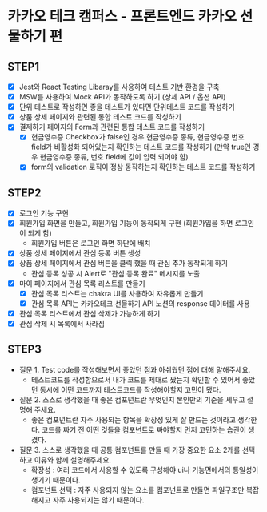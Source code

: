 # 카카오 테크 캠퍼스 - 프론트엔드 카카오 선물하기 편

## STEP1

- [x] Jest와 React Testing Libaray를 사용하여 테스트 기반 환경을 구축
- [x] MSW를 사용하여 Mock API가 동작하도록 하기 (상세 API / 옵션 API)
- [x] 단위 테스트로 작성하면 좋을 테스트가 있다면 단위테스트 코드를 작성하기
- [x] 상품 상세 페이지와 관련된 통합 테스트 코드를 작성하기
- [x] 결제하기 페이지의 Form과 관련된 통합 테스트 코드를 작성하기
  - [x] 현금영수증 Checkbox가 false인 경우 현금영수증 종류, 현금영수증 번호 field가 비활성화 되어있는지 확인하는 테스트 코드를 작성하기 (만약 true인 경우 현금영수증 종류, 번호 field에 값이 입력 되어야 함)
  - [x] form의 validation 로직이 정상 동작하는지 확인하는 테스트 코드를 작성하기

## STEP2

- [x] 로그인 기능 구현
- [x] 회원가입 화면을 만들고, 회원가입 기능이 동작되게 구현 (회원가입을 하면 로그인이 되게 함)
  - 회원가입 버튼은 로그인 화면 하단에 배치
- [x] 상품 상세 페이지에서 관심 등록 버튼 생성
- [x] 상품 상세 페이지에서 관심 버튼을 클릭 했을 때 관심 추가 동작되게 하기
  - 관심 등록 성공 시 Alert로 "관심 등록 완료" 메시지를 노출
- [x] 마이 페이지에서 관심 목록 리스트를 만들기
  - [x] 관심 목록 리스트는 chakra UI를 사용하여 자유롭게 만들기
  - [x] 관심 목록 API는 카카오테크 선물하기 API 노션의 response 데이터를 사용
- [x] 관심 목록 리스트에서 관심 삭제가 가능하게 하기
- [x] 관심 삭제 시 목록에서 사라짐

## STEP3

- 질문 1. Test code를 작성해보면서 좋았던 점과 아쉬웠던 점에 대해 말해주세요.
  - 테스트코드를 작성함으로서 내가 코드를 제대로 짰는지 확인할 수 있어서 좋았던 동시에 어떤 코드까지 테스트코드를 작성해야할지 고민이 됐다.
- 질문 2. 스스로 생각했을 때 좋은 컴포넌트란 무엇인지 본인만의 기준을 세우고 설명해 주세요.
  - 좋은 컴포넌트란 자주 사용되는 항목을 확장성 있게 잘 만드는 것이라고 생각한다. 코드를 짜기 전 어떤 것들을 컴포넌트로 짜야할지 먼저 고민하는 습관이 생겼다.
- 질문 3. 스스로 생각했을 때 공통 컴포넌트를 만들 때 가장 중요한 요소 2개를 선택하고 이유와 함께 설명해주세요.
  - 확장성 : 여러 코드에서 사용할 수 있도록 구성해야 ui나 기능면에서의 통일성이 생기기 때문이다.
  - 컴포넌트 선택 : 자주 사용되지 않는 요소를 컴포넌트로 만들면 파일구조만 복잡해지고 자주 사용되지는 않기 때문이다.


